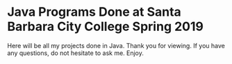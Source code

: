 # Java Programs Done at Santa Barbara City College Spring 2019

Here will be all my projects done in Java.
Thank you for viewing. 
If you have any questions, do not hesitate to ask me. 
Enjoy.
